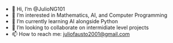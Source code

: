 - 👋 Hi, I’m @JulioNG101
- 👀 I’m interested in Mathematics, AI, and Computer Programming
- 🌱 I’m currently learning AI alongside Python
- 💞️ I’m looking to collaborate on intermidiate level projects
- 📫 How to reach me: juliofausto2001@gmail.com

<!---
JulioNG101/JulioNG101 is a ✨ special ✨ repository because its `README.md` (this file) appears on your GitHub profile.
You can click the Preview link to take a look at your changes.
--->
